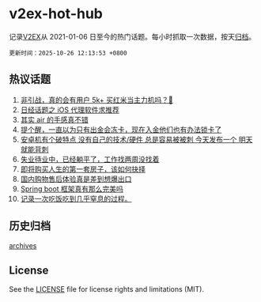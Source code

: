 # v2ex-hot-hub

 记录[V2EX](https://www.v2ex.com/)从 2021-01-06 日至今的热门话题。每小时抓取一次数据，按天[归档](archives)。

`更新时间：2025-10-26 12:13:53 +0800`

## 热议话题

1. [非引战，真的会有用户 5k+ 买红米当主力机吗？🥺](https://www.v2ex.com/t/1168361)
1. [日经话题之 iOS 代理软件求推荐](https://www.v2ex.com/t/1168330)
1. [其实 air 的手感真不错](https://www.v2ex.com/t/1168320)
1. [提个醒，一直以为只有出金会冻卡，现在入金他们也有办法锁卡了](https://www.v2ex.com/t/1168381)
1. [安卓机有个破特点 没有自己的技术/硬件 总是容易被被刺 今天发布一个 明天就能背刺](https://www.v2ex.com/t/1168307)
1. [失业待业中，已经躺平了，工作找两周没找着](https://www.v2ex.com/t/1168325)
1. [即将购买人生的第一套房子，该如何抉择](https://www.v2ex.com/t/1168356)
1. [国内购物售后体验真是差到想爆出口](https://www.v2ex.com/t/1168390)
1. [Spring boot 框架真有那么完美吗](https://www.v2ex.com/t/1168385)
1. [记录一次吃饭吃到几乎窒息的过程。](https://www.v2ex.com/t/1168337)

## 历史归档

[archives](archives)

## License

See the [LICENSE](LICENSE) file for license rights and limitations (MIT).
